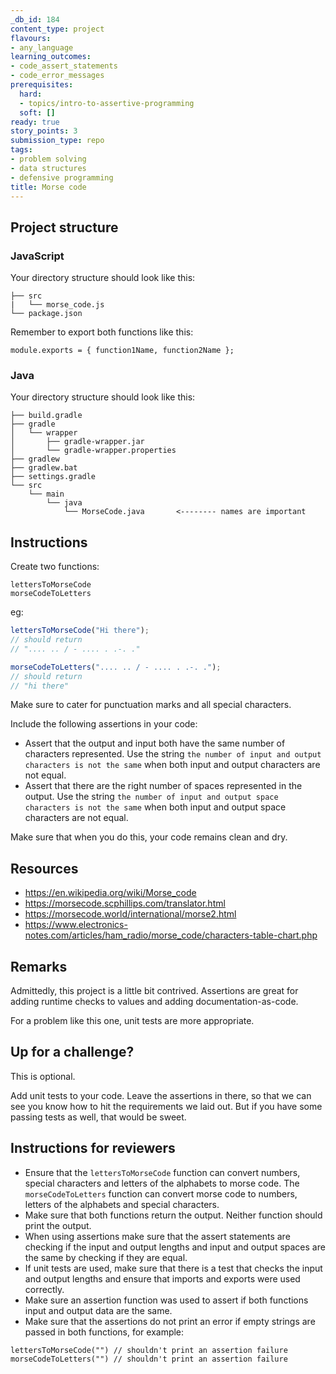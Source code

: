 ```yaml
---
_db_id: 184
content_type: project
flavours:
- any_language
learning_outcomes:
- code_assert_statements
- code_error_messages
prerequisites:
  hard:
  - topics/intro-to-assertive-programming
  soft: []
ready: true
story_points: 3
submission_type: repo
tags:
- problem solving
- data structures
- defensive programming
title: Morse code
---
```


## Project structure

### JavaScript

Your directory structure should look like this:

```
├── src
|   └── morse_code.js
└── package.json
```

Remember to export both functions like this:

```
module.exports = { function1Name, function2Name };
```

### Java

Your directory structure should look like this:

```
├── build.gradle
├── gradle
│   └── wrapper
│       ├── gradle-wrapper.jar
│       └── gradle-wrapper.properties
├── gradlew
├── gradlew.bat
├── settings.gradle
└── src
    └── main
        └── java
            └── MorseCode.java       <-------- names are important
```

## Instructions

Create two functions:

```
lettersToMorseCode
morseCodeToLetters
```

eg:

```js
lettersToMorseCode("Hi there");
// should return
// ".... .. / - .... . .-. ."

morseCodeToLetters(".... .. / - .... . .-. .");
// should return
// "hi there"
```

Make sure to cater for punctuation marks and all special characters.

Include the following assertions in your code:

- Assert that the output and input both have the same number of characters represented. Use the string `the number of input and output characters is not the same` when both input and output characters are not equal.
- Assert that there are the right number of spaces represented in the output. Use the string `the number of input and output space characters is not the same` when both input and output space characters are not equal.

Make sure that when you do this, your code remains clean and dry.

## Resources

- https://en.wikipedia.org/wiki/Morse_code
- https://morsecode.scphillips.com/translator.html
- https://morsecode.world/international/morse2.html
- https://www.electronics-notes.com/articles/ham_radio/morse_code/characters-table-chart.php

## Remarks

Admittedly, this project is a little bit contrived. Assertions are great for adding runtime checks to values and adding documentation-as-code.

For a problem like this one, unit tests are more appropriate.

## Up for a challenge?

This is optional.

Add unit tests to your code. Leave the assertions in there, so that we can see you know how to hit the requirements we laid out. But if you have some passing tests as well, that would be sweet.

## Instructions for reviewers

- Ensure that the `lettersToMorseCode` function can convert numbers, special characters and letters of the alphabets to morse code. The `morseCodeToLetters` function can convert morse code to numbers, letters of the alphabets and special characters.
- Make sure that both functions return the output. Neither function should print the output.
- When using assertions make sure that the assert statements are checking if the input and output lengths and input and output spaces are the same by checking if they are equal.
- If unit tests are used, make sure that there is a test that checks the input and output lengths and ensure that imports and exports were used correctly.
- Make sure an assertion function was used to assert if both functions input and output data are the same.
- Make sure that the assertions do not print an error if empty strings are passed in both functions, for example:

```
lettersToMorseCode("") // shouldn't print an assertion failure
morseCodeToLetters("") // shouldn't print an assertion failure
```